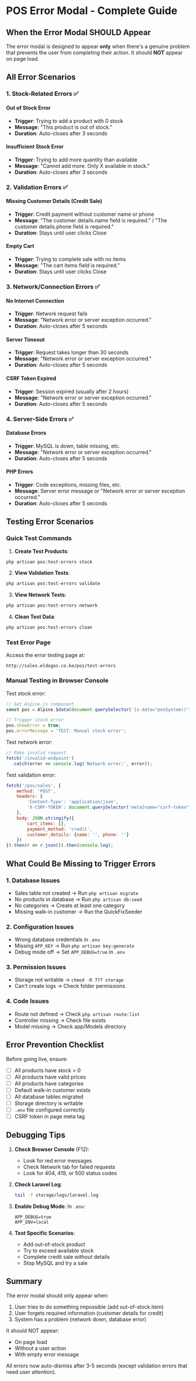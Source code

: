 # POS Error Modal - Complete Guide

## When the Error Modal SHOULD Appear

The error modal is designed to appear **only** when there's a genuine problem that prevents the user from completing their action. It should **NOT** appear on page load.

## All Error Scenarios

### 1. **Stock-Related Errors** ✅

#### Out of Stock Error
- **Trigger**: Trying to add a product with 0 stock
- **Message**: "This product is out of stock."
- **Duration**: Auto-closes after 3 seconds

#### Insufficient Stock Error  
- **Trigger**: Trying to add more quantity than available
- **Message**: "Cannot add more. Only X available in stock."
- **Duration**: Auto-closes after 3 seconds

### 2. **Validation Errors** ✅

#### Missing Customer Details (Credit Sale)
- **Trigger**: Credit payment without customer name or phone
- **Message**: "The customer details.name field is required." / "The customer details.phone field is required."
- **Duration**: Stays until user clicks Close

#### Empty Cart
- **Trigger**: Trying to complete sale with no items
- **Message**: "The cart items field is required."
- **Duration**: Stays until user clicks Close

### 3. **Network/Connection Errors** ✅

#### No Internet Connection
- **Trigger**: Network request fails
- **Message**: "Network error or server exception occurred."
- **Duration**: Auto-closes after 5 seconds

#### Server Timeout
- **Trigger**: Request takes longer than 30 seconds
- **Message**: "Network error or server exception occurred."
- **Duration**: Auto-closes after 5 seconds

#### CSRF Token Expired
- **Trigger**: Session expired (usually after 2 hours)
- **Message**: "Network error or server exception occurred."
- **Duration**: Auto-closes after 5 seconds

### 4. **Server-Side Errors** ✅

#### Database Errors
- **Trigger**: MySQL is down, table missing, etc.
- **Message**: "Network error or server exception occurred."
- **Duration**: Auto-closes after 5 seconds

#### PHP Errors
- **Trigger**: Code exceptions, missing files, etc.
- **Message**: Server error message or "Network error or server exception occurred."
- **Duration**: Auto-closes after 5 seconds

## Testing Error Scenarios

### Quick Test Commands

1. **Create Test Products**:
```bash
php artisan pos:test-errors stock
```

2. **View Validation Tests**:
```bash
php artisan pos:test-errors validate
```

3. **View Network Tests**:
```bash
php artisan pos:test-errors network
```

4. **Clean Test Data**:
```bash
php artisan pos:test-errors clean
```

### Test Error Page
Access the error testing page at:
```
http://sales.eldogas.co.ke/pos/test-errors
```

### Manual Testing in Browser Console

Test stock error:
```javascript
// Get Alpine.js component
const pos = Alpine.$data(document.querySelector('[x-data="posSystem()"]'));

// Trigger stock error
pos.showError = true;
pos.errorMessage = 'TEST: Manual stock error';
```

Test network error:
```javascript
// Make invalid request
fetch('/invalid-endpoint')
  .catch(error => console.log('Network error:', error));
```

Test validation error:
```javascript
fetch('/pos/sales', {
    method: 'POST',
    headers: {
        'Content-Type': 'application/json',
        'X-CSRF-TOKEN': document.querySelector('meta[name="csrf-token"]').content
    },
    body: JSON.stringify({
        cart_items: [],
        payment_method: 'credit',
        customer_details: {name: '', phone: ''}
    })
}).then(r => r.json()).then(console.log);
```

## What Could Be Missing to Trigger Errors

### 1. **Database Issues**
- Sales table not created → Run `php artisan migrate`
- No products in database → Run `php artisan db:seed`
- No categories → Create at least one category
- Missing walk-in customer → Run the QuickFixSeeder

### 2. **Configuration Issues**
- Wrong database credentials in `.env`
- Missing `APP_KEY` → Run `php artisan key:generate`
- Debug mode off → Set `APP_DEBUG=true` in `.env`

### 3. **Permission Issues**
- Storage not writable → `chmod -R 777 storage`
- Can't create logs → Check folder permissions

### 4. **Code Issues**
- Route not defined → Check `php artisan route:list`
- Controller missing → Check file exists
- Model missing → Check app/Models directory

## Error Prevention Checklist

Before going live, ensure:
- [ ] All products have stock > 0
- [ ] All products have valid prices
- [ ] All products have categories
- [ ] Default walk-in customer exists
- [ ] All database tables migrated
- [ ] Storage directory is writable
- [ ] `.env` file configured correctly
- [ ] CSRF token in page meta tag

## Debugging Tips

1. **Check Browser Console** (F12):
   - Look for red error messages
   - Check Network tab for failed requests
   - Look for 404, 419, or 500 status codes

2. **Check Laravel Log**:
   ```bash
   tail -f storage/logs/laravel.log
   ```

3. **Enable Debug Mode**:
   In `.env`:
   ```
   APP_DEBUG=true
   APP_ENV=local
   ```

4. **Test Specific Scenarios**:
   - Add out-of-stock product
   - Try to exceed available stock
   - Complete credit sale without details
   - Stop MySQL and try a sale

## Summary

The error modal should only appear when:
1. User tries to do something impossible (add out-of-stock item)
2. User forgets required information (customer details for credit)
3. System has a problem (network down, database error)

It should NOT appear:
- On page load
- Without a user action
- With empty error message

All errors now auto-dismiss after 3-5 seconds (except validation errors that need user attention).

